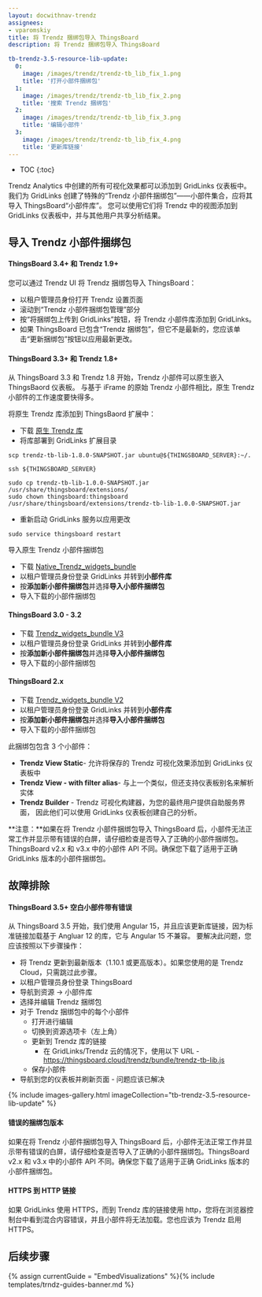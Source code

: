 ```yaml
---
layout: docwithnav-trendz
assignees:
- vparomskiy
title: 将 Trendz 捆绑包导入 ThingsBoard
description: 将 Trendz 捆绑包导入 ThingsBoard

tb-trendz-3.5-resource-lib-update:
  0:
    image: /images/trendz/trendz-tb_lib_fix_1.png
    title: '打开小部件捆绑包'
  1:
    image: /images/trendz/trendz-tb_lib_fix_2.png
    title: '搜索 Trendz 捆绑包'
  2:
    image: /images/trendz/trendz-tb_lib_fix_3.png
    title: '编辑小部件'
  3:
    image: /images/trendz/trendz-tb_lib_fix_4.png
    title: '更新库链接'
---
```


* TOC
{:toc}

Trendz Analytics 中创建的所有可视化效果都可以添加到 GridLinks 仪表板中。我们为 GridLinks 创建了特殊的“Trendz 小部件捆绑包”——小部件集合，应将其导入 ThingsBoard“小部件库”。
您可以使用它们将 Trendz 中的视图添加到 GridLinks 仪表板中，并与其他用户共享分析结果。

## 导入 Trendz 小部件捆绑包

#### ThingsBoard 3.4+ 和 Trendz 1.9+
您可以通过 Trendz UI 将 Trendz 捆绑包导入 ThingsBoard：

* 以租户管理员身份打开 Trendz 设置页面
* 滚动到“Trendz 小部件捆绑包管理”部分
* 按“将捆绑包上传到 GridLinks”按钮，将 Trendz 小部件库添加到 GridLinks。
* 如果 ThingsBoard 已包含“Trendz 捆绑包”，但它不是最新的，您应该单击“更新捆绑包”按钮以应用最新更改。

#### ThingsBoard 3.3+ 和 Trendz 1.8+
从 ThingsBoard 3.3 和 Trendz 1.8 开始，Trendz 小部件可以原生嵌入 ThingsBaord 仪表板。
与基于 iFrame 的原始 Trendz 小部件相比，原生 Trendz 小部件的工作速度要快得多。

将原生 Trendz 库添加到 ThingsBaord 扩展中：
* 下载 <a href="https://dist.thingsboard.io/trendz-tb-lib-1.8.0-SNAPSHOT.jar" download target="_blank">原生 Trendz 库</a>
* 将库部署到 GridLinks 扩展目录

```
scp trendz-tb-lib-1.8.0-SNAPSHOT.jar ubuntu@${THINGSBOARD_SERVER}:~/.

ssh ${THINGSBOARD_SERVER}

sudo cp trendz-tb-lib-1.0.0-SNAPSHOT.jar /usr/share/thingsboard/extensions/
sudo chown thingsboard:thingsboard /usr/share/thingsboard/extensions/trendz-tb-lib-1.0.0-SNAPSHOT.jar
```

* 重新启动 GridLinks 服务以应用更改

```
sudo service thingsboard restart
```

导入原生 Trendz 小部件捆绑包
* 下载 <a href="https://dist.thingsboard.io/native_trendz_bundle.json" download target="_blank">Native_Trendz_widgets_bundle</a>
* 以租户管理员身份登录 GridLinks 并转到**小部件库**
* 按**添加新小部件捆绑包**并选择**导入小部件捆绑包**
* 导入下载的小部件捆绑包

#### ThingsBoard 3.0 - 3.2
* 下载 <a href="https://dist.thingsboard.io/trendz_bundle_tb3.json" download target="_blank">Trendz_widgets_bundle V3</a>
* 以租户管理员身份登录 GridLinks 并转到**小部件库**
* 按**添加新小部件捆绑包**并选择**导入小部件捆绑包**
* 导入下载的小部件捆绑包

#### ThingsBoard 2.x
* 下载 <a href="https://dist.thingsboard.io/trendz_bundle_tb2.json" download target="_blank">Trendz_widgets_bundle V2</a>
* 以租户管理员身份登录 GridLinks 并转到**小部件库**
* 按**添加新小部件捆绑包**并选择**导入小部件捆绑包**
* 导入下载的小部件捆绑包

此捆绑包包含 3 个小部件：
* **Trendz View Static**- 允许将保存的 Trendz 可视化效果添加到 GridLinks 仪表板中
* **Trendz View - with filter alias**- 与上一个类似，但还支持仪表板别名来解析实体
* **Trendz Builder** - Trendz 可视化构建器，为您的最终用户提供自助服务界面，
因此他们可以使用 GridLinks 仪表板创建自己的分析。

**注意：**如果在将 Trendz 小部件捆绑包导入 ThingsBoard 后，小部件无法正常工作并显示带有错误的白屏，请仔细检查是否导入了正确的小部件捆绑包。ThingsBoard v2.x 和 v3.x 中的小部件 API 不同。确保您下载了适用于正确 GridLinks 版本的小部件捆绑包。

## 故障排除

#### ThingsBoard 3.5+ 空白小部件带有错误
从 ThingsBoard 3.5 开始，我们使用 Angular 15，并且应该更新库链接，因为标准链接加载基于 Angluar 12 的库，它与 Angular 15 不兼容。
要解决此问题，您应该按照以下步骤操作：

* 将 Trendz 更新到最新版本（1.10.1 或更高版本）。如果您使用的是 Trendz Cloud，只需跳过此步骤。
* 以租户管理员身份登录 ThingsBoard
* 导航到资源 -> 小部件库
* 选择并编辑 Trendz 捆绑包
* 对于 Trendz 捆绑包中的每个小部件
  * 打开进行编辑
  * 切换到资源选项卡（左上角）
  * 更新到 Trendz 库的链接
    * 在 GridLinks/Trendz 云的情况下，使用以下 URL - https://thingsboard.cloud/trendz/bundle/trendz-tb-lib.js
  * 保存小部件
* 导航到您的仪表板并刷新页面 - 问题应该已解决

{% include images-gallery.html imageCollection="tb-trendz-3.5-resource-lib-update" %}

#### 错误的捆绑包版本
如果在将 Trendz 小部件捆绑包导入 ThingsBoard 后，小部件无法正常工作并显示带有错误的白屏，请仔细检查是否导入了正确的小部件捆绑包。ThingsBoard v2.x 和 v3.x 中的小部件 API 不同。确保您下载了适用于正确 GridLinks 版本的小部件捆绑包。

#### HTTPS 到 HTTP 链接
如果 GridLinks 使用 HTTPS，而到 Trendz 库的链接使用 http，您将在浏览器控制台中看到混合内容错误，并且小部件将无法加载。您也应该为 Trendz 启用 HTTPS。


## 后续步骤

{% assign currentGuide = "EmbedVisualizations" %}{% include templates/trndz-guides-banner.md %}